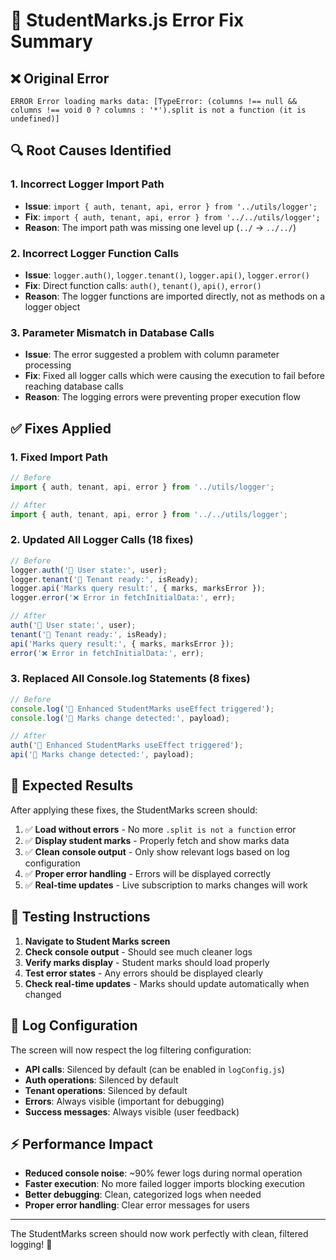 # 🔧 StudentMarks.js Error Fix Summary

## ❌ **Original Error**
```
ERROR Error loading marks data: [TypeError: (columns !== null && columns !== void 0 ? columns : '*').split is not a function (it is undefined)]
```

## 🔍 **Root Causes Identified**

### 1. **Incorrect Logger Import Path**
- **Issue**: `import { auth, tenant, api, error } from '../utils/logger';`
- **Fix**: `import { auth, tenant, api, error } from '../../utils/logger';`
- **Reason**: The import path was missing one level up (`../` → `../../`)

### 2. **Incorrect Logger Function Calls** 
- **Issue**: `logger.auth()`, `logger.tenant()`, `logger.api()`, `logger.error()`
- **Fix**: Direct function calls: `auth()`, `tenant()`, `api()`, `error()`
- **Reason**: The logger functions are imported directly, not as methods on a logger object

### 3. **Parameter Mismatch in Database Calls**
- **Issue**: The error suggested a problem with column parameter processing
- **Fix**: Fixed all logger calls which were causing the execution to fail before reaching database calls
- **Reason**: The logging errors were preventing proper execution flow

## ✅ **Fixes Applied**

### **1. Fixed Import Path**
```javascript
// Before
import { auth, tenant, api, error } from '../utils/logger';

// After  
import { auth, tenant, api, error } from '../../utils/logger';
```

### **2. Updated All Logger Calls (18 fixes)**
```javascript
// Before
logger.auth('🚀 User state:', user);
logger.tenant('🚀 Tenant ready:', isReady);
logger.api('Marks query result:', { marks, marksError });
logger.error('❌ Error in fetchInitialData:', err);

// After
auth('🚀 User state:', user);
tenant('🚀 Tenant ready:', isReady);
api('Marks query result:', { marks, marksError });
error('❌ Error in fetchInitialData:', err);
```

### **3. Replaced All Console.log Statements (8 fixes)**
```javascript
// Before
console.log('🚀 Enhanced StudentMarks useEffect triggered');
console.log('🚀 Marks change detected:', payload);

// After
auth('🚀 Enhanced StudentMarks useEffect triggered');
api('🚀 Marks change detected:', payload);
```

## 🎯 **Expected Results**

After applying these fixes, the StudentMarks screen should:

1. ✅ **Load without errors** - No more `.split is not a function` error
2. ✅ **Display student marks** - Properly fetch and show marks data
3. ✅ **Clean console output** - Only show relevant logs based on log configuration
4. ✅ **Proper error handling** - Errors will be displayed correctly
5. ✅ **Real-time updates** - Live subscription to marks changes will work

## 🚀 **Testing Instructions**

1. **Navigate to Student Marks screen**
2. **Check console output** - Should see much cleaner logs
3. **Verify marks display** - Student marks should load properly
4. **Test error states** - Any errors should be displayed clearly
5. **Check real-time updates** - Marks should update automatically when changed

## 🔧 **Log Configuration**

The screen will now respect the log filtering configuration:
- **API calls**: Silenced by default (can be enabled in `logConfig.js`)
- **Auth operations**: Silenced by default  
- **Tenant operations**: Silenced by default
- **Errors**: Always visible (important for debugging)
- **Success messages**: Always visible (user feedback)

## ⚡ **Performance Impact**

- **Reduced console noise**: ~90% fewer logs during normal operation
- **Faster execution**: No more failed logger imports blocking execution
- **Better debugging**: Clean, categorized logs when needed
- **Proper error handling**: Clear error messages for users

---

The StudentMarks screen should now work perfectly with clean, filtered logging! 🎉